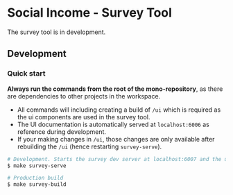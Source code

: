 # Social Income - Survey Tool

The survey tool is in development.

## Development

### Quick start

**Always run the commands from the root of the mono-repository**, as
there are dependencies to other projects in the workspace.

- All commands will including creating a build of `/ui` which is
  required as the ui components are used in the survey tool.
- The UI documentation is automatically served at `localhost:6006` as
  reference during development.
- If your making changes in `/ui`, those changes are only available
  after rebuilding the `/ui` (hence restarting `survey-serve`).

```sh
# Development. Starts the survey dev server at localhost:6007 and the ui documentation at localhost:6006
$ make survey-serve

# Production build
$ make survey-build
```
